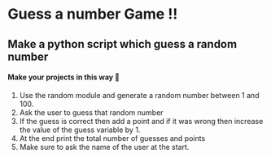 # Guess a number Game !!

## Make a python script which guess a random number

#### Make your projects in this way 🚀
1. Use the random module and generate a random number between 1 and 100.
2. Ask the user to guess that random number
3. If the guess is correct then add a point and if it was wrong then increase the value of the guess variable by 1.
4. At the end print the total number of guesses and points
5. Make sure to ask the name of the user at the start.